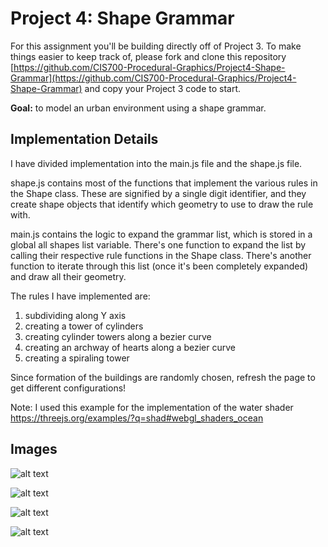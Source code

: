 
# Project 4: Shape Grammar

For this assignment you'll be building directly off of Project 3. To make things easier to keep track of, please fork and clone this repository [https://github.com/CIS700-Procedural-Graphics/Project4-Shape-Grammar](https://github.com/CIS700-Procedural-Graphics/Project4-Shape-Grammar) and copy your Project 3 code to start.

**Goal:** to model an urban environment using a shape grammar.


## Implementation Details

I have divided implementation into the main.js file and the shape.js file.

shape.js contains most of the functions that implement the various rules in the Shape class. These are signified by a single digit identifier, and they create shape objects that identify which geometry to use to draw the rule with.

main.js contains the logic to expand the grammar list, which is stored in a global all shapes list variable. There's one function to expand the list by calling their respective rule functions in the Shape class. There's another function to iterate through this list (once it's been completely expanded) and draw all their geometry.

The rules I have implemented are:

1. subdividing along Y axis
2. creating a tower of cylinders
3. creating cylinder towers along a bezier curve
4. creating an archway of hearts along a bezier curve
5. creating a spiraling tower

Since formation of the buildings are randomly chosen, refresh the page to get different configurations!

Note: I used this example for the implementation of the water shader
https://threejs.org/examples/?q=shad#webgl_shaders_ocean


## Images


![alt text](https://github.com/CIS-461-2017/path-tracer-episode-ii-attack-of-the-rays-MegSesh/blob/master/renders/rendered_images_uniform_recur1_ONball.png "Image 1")


![alt text](https://github.com/CIS-461-2017/path-tracer-episode-ii-attack-of-the-rays-MegSesh/blob/master/renders/rendered_images_uniform_recur1_ONball.png "Image 1")


![alt text](https://github.com/CIS-461-2017/path-tracer-episode-ii-attack-of-the-rays-MegSesh/blob/master/renders/rendered_images_uniform_recur1_ONball.png "Image 1")



![alt text](https://github.com/CIS-461-2017/path-tracer-episode-ii-attack-of-the-rays-MegSesh/blob/master/renders/rendered_images_uniform_recur1_ONball.png "Image 1")
